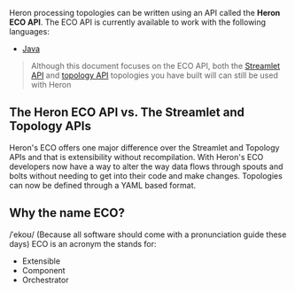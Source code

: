 Heron processing topologies can be written using an API called the **Heron ECO API**. The ECO API is currently available to work with the following languages:

* [Java](../../../developers/java/eco-api)

> Although this document focuses on the ECO API, both the [Streamlet API](../../../concepts/streamlet-api) and [topology API](../../../concepts/topologies) topologies you have built will can still be used with Heron

## The Heron ECO API vs. The Streamlet and Topology APIs

Heron's ECO offers one major difference over the Streamlet and Topology APIs and that is extensibility without recompilation.
With Heron's ECO developers now have a way to alter the way data flows through spouts and bolts without needing to get into their code and make changes.
Topologies can now be defined through a YAML based format.

## Why the name ECO?

/ˈekoʊ/ (Because all software should come with a pronunciation guide these days)
ECO is an  acronym the stands for:
* Extensible
* Component
* Orchestrator

